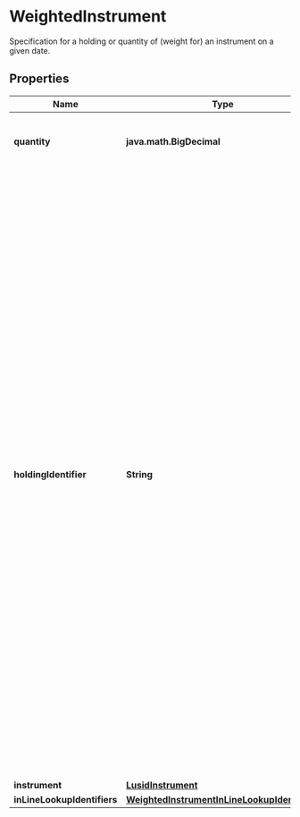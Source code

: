 

# WeightedInstrument

Specification for a holding or quantity of (weight for) an instrument on a given date.

## Properties

| Name | Type | Description | Notes |
|------------ | ------------- | ------------- | -------------|
|**quantity** | **java.math.BigDecimal** | The quantity of the instrument that is owned. |  [optional] |
|**holdingIdentifier** | **String** | Identifier for the instrument.  For a single, unique trade or transaction this can be thought of as equivalent to the transaction identifier, or  a composite of the sub-holding keys for a regular sub-holding. When there are multiple transactions sharing the same underlying instrument  such as purchase of shares on multiple dates where tax implications are different this would not be the case.    In an inlined aggregation request if this is wanted to identify a line item, it can be specified in the set of aggregation keys given on the aggregation  request that accompanies the set of weighted instruments. |  [optional] |
|**instrument** | [**LusidInstrument**](LusidInstrument.md) |  |  [optional] |
|**inLineLookupIdentifiers** | [**WeightedInstrumentInLineLookupIdentifiers**](WeightedInstrumentInLineLookupIdentifiers.md) |  |  [optional] |



